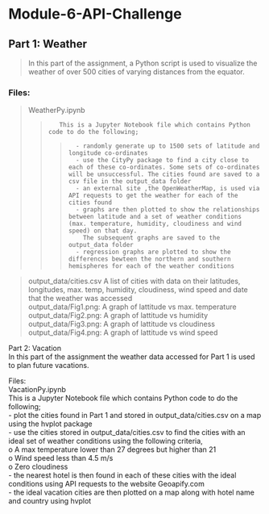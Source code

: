 # Module-6-API-Challenge

## Part 1: Weather  
> In this part of the assignment, a Python script is used to visualize the weather of over 500 cities of varying distances from the equator. 

### Files:  
>WeatherPy.ipynb  
>>        This is a Jupyter Notebook file which contains Python code to do the following;  
>>>       - randomly generate up to 1500 sets of latitude and longitude co-ordinates
>>>       - use the CityPy package to find a city close to each of these co-ordinates. Some sets of co-ordinates will be unsuccessful. The cities found are saved to a csv file in the output_data folder  
>>>       - an external site ,the OpenWeatherMap, is used via API requests to get the weather for each of the cities found  
>>>       - graphs are then plotted to show the relationships between latitude and a set of weather conditions (max. temperature, humidity, cloudiness and wind speed) on that day.
>>>         The subsequent graphs are saved to the output_data folder  
>>>       - regression graphs are plotted to show the differences bewteen the northern and southern hemispheres for each of the weather conditions  

>output_data/cities.csv  A list of cities with data on their latitudes, longitudes, max. temp, humidity, cloudiness, wind speed and date that the weather was accessed  
>output_data/Fig1.png:   A graph of lattitude vs max. temperature  
>output_data/Fig2.png:   A graph of lattitude vs humidity  
>output_data/Fig3.png:   A graph of lattitude vs cloudiness  
>output_data/Fig4.png:   A graph of lattitude vs wind speed  

Part 2: Vacation  
In this part of the assignment the weather data accessed for Part 1 is used to plan future vacations.   

Files:  
    VacationPy.ipynb  
         This is a Jupyter Notebook file which contains Python code to do the following;  
            - plot the cities found in Part 1 and stored in output_data/cities.csv on a map using the hvplot package  
            - use the cities stored in output_data/cities.csv to find the cities with an ideal set of weather conditions using the following criteria,  
                o	A max temperature lower than 27 degrees but higher than 21  
                o	Wind speed less than 4.5 m/s  
                o	Zero cloudiness  
            - the nearest hotel is then found in each of these cities with the ideal conditions using API requests to the website Geoapify.com  
            - the ideal vacation cities are then plotted on a map along with hotel name and country using hvplot  
